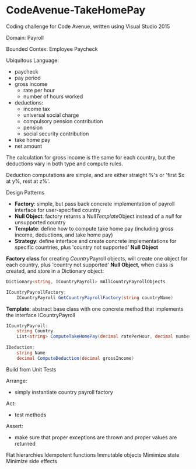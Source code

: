# CodeAvenue-TakeHomePay
Coding challenge for Code Avenue, written using Visual Studio 2015

Domain:
Payroll

Bounded Contex:
Employee Paycheck

Ubiquitous Language:
+ paycheck
+ pay period
+ gross income
	+ rate per hour
	+ number of hours worked
+ deductions:
	+ income tax
	+ universal social charge
	+ compulsory pension contribution
	+ pension
	+ social security contribution
+ take home pay
+ net amount

The calculation for gross income is the same for each country, but the deductions vary in both type and compute rules.

Deduction computations are simple, and are either straight %'s or 'first $x at y%, rest at z%'.

Design Patterns
+ **Factory**: simple, but pass back concrete implementation of payroll interface for user-specified country
+ **Null Object**: factory returns a Null*Template*Object instead of a *null* for unsupported country
+ **Template**: define how to compute take home pay (including gross income, deductions, and take home pay)
+ **Strategy**: define interface and create concrete implementations for specific countries, plus 'country not supported' **Null Object**

**Factory class** for creating *Country*Payroll objects, will create one object for each country, plus 'country not supported' **Null Object**, when class is created, and store in a Dictionary object: 
```C#
Dictionary<string, ICountryPayroll> mAllCountryPayrollObjects

ICountryPayrollFactory:
	ICountryPayroll GetCountryPayrollFactory(string countryName)
```
**Template**: abstract base class with one concrete method that implements the interface ICountryPayroll
```C#
ICountryPayroll:
	string Country
	List<string> ComputeTakeHomePay(decimal ratePerHour, decimal numberHours, out decimal takeHomePay)
	
IDeduction:
	string Name
	decimal ComputeDeduction(decimal grossIncome)
```

Build from Unit Tests

Arrange:
+ simply instantiate country payroll factory

Act:
+ test methods

Assert:
+ make sure that proper exceptions are thrown and proper values are returned

Flat hierarchies
Idempotent functions
Immutable objects
Mimimize state
Minimize side effects
